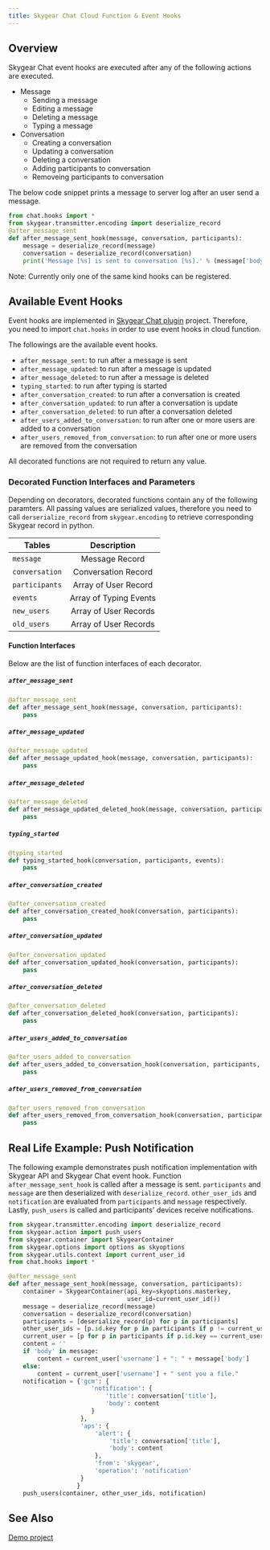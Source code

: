 ```yaml
---
title: Skygear Chat Cloud Function & Event Hooks
---
```


## Overview
Skygear Chat event hooks are executed after any of the following actions are executed.

- Message
    - Sending a message
    - Editing a message
    - Deleting a message
    - Typing a message
- Conversation
    - Creating a conversation
    - Updating a conversation
    - Deleting a conversation
    - Adding participants to conversation
    - Removeing participants to conversation

The below code snippet prints a message to server log after an user send a message.

```python
from chat.hooks import *
from skygear.transmitter.encoding import deserialize_record
@after_message_sent
def after_message_sent_hook(message, conversation, participants):
    message = deserialize_record(message)
    conversation = deserialize_record(conversation)
    print('Message [%s] is sent to conversation [%s].' % (message['body'], conversation['title']))
```    

Note: Currently only one of the same kind hooks can be registered.

## Available Event Hooks
Event hooks are implemented in [Skygear Chat plugin](https://github.com/skygeario/chat) project. Therefore, you need to import `chat.hooks` in order to use event hooks in cloud function.

The followings are the available event hooks.

- `after_message_sent`: to run after a message is sent
- `after_message_updated`: to run after a message is updated
- `after_message_deleted`: to run after a message is deleted
- `typing_started`: to run after typing is started
- `after_conversation_created`: to run after a conversation is created 
- `after_conversation_updated`: to run after a conversation is update
- `after_conversation_deleted`: to run after a conversation deleted
- `after_users_added_to_conversation`: to run after one or more users are added to a conversation
- `after_users_removed_from_conversation`: to run after one or more users are removed from the conversation

All decorated functions are not required to return any value.


### Decorated Function Interfaces and Parameters

Depending on decorators, decorated functions contain any of the following paramters. All passing values are serialized values, therefore you need to call `derserialize_record` from `skygear.encoding` to retrieve corresponding Skygear record in python. 

| Tables        | Description            |
| ------------- |:----------------------:|
| `message`     | Message Record         |
| `conversation`| Conversation Record    |
| `participants`| Array of User Record   |
| `events`      | Array of Typing Events |
| `new_users`   | Array of User Records  |
| `old_users`   | Array of User Records  |


#### Function Interfaces
Below are the list of function interfaces of each decorator.

##### `after_message_sent`
```python
@after_message_sent
def after_message_sent_hook(message, conversation, participants):
    pass
```
##### `after_message_updated`
```python
@after_message_updated
def after_message_updated_hook(message, conversation, participants):
    pass
```
##### `after_message_deleted`
```python
@after_message_deleted
def after_message_updated_deleted_hook(message, conversation, participants):
    pass
```
##### `typing_started`
```python
@typing_started
def typing_started_hook(conversation, participants, events):
    pass
```
##### `after_conversation_created`
```python
@after_conversation_created
def after_conversation_created_hook(conversation, participants):
    pass
```
##### `after_conversation_updated`
```python
@after_conversation_updated
def after_conversation_updated_hook(conversation, participants):
    pass
```
##### `after_conversation_deleted`
```python
@after_conversation_deleted
def after_conversation_deleted_hook(conversation, participants):
    pass
```
##### `after_users_added_to_conversation`
```python
@after_users_added_to_conversation
def after_users_added_to_conversation_hook(conversation, participants, new_users):
    pass
```
##### `after_users_removed_from_conversation`
```python
@after_users_removed_from_conversation
def after_users_removed_from_conversation_hook(conversation, participants, old_users):
    pass
```


## Real Life Example: Push Notification
The following example demonstrates push notification implementation with Skygear API and Skygear Chat event hook. Function `after_message_sent_hook` is called after a message is sent. `participants` and `message` are then deserialized with `deserialize_record`. `other_user_ids` and `notification` are evaluated from `participants` and `message` respectively. Lastly, `push_users` is called and participants' devices receive notifications.

```python
from skygear.transmitter.encoding import deserialize_record
from skygear.action import push_users
from skygear.container import SkygearContainer
from skygear.options import options as skyoptions
from skygear.utils.context import current_user_id
from chat.hooks import *

@after_message_sent
def after_message_sent_hook(message, conversation, participants):
    container = SkygearContainer(api_key=skyoptions.masterkey,
                                 user_id=current_user_id())
    message = deserialize_record(message)
    conversation = deserialize_record(conversation)
    participants = [deserialize_record(p) for p in participants]
    other_user_ids = [p.id.key for p in participants if p != current_user_id()]
    current_user = [p for p in participants if p.id.key == current_user_id()][0]
    content = ''
    if 'body' in message:
        content = current_user['username'] + ": " + message['body']
    else:
        content = current_user['username'] + " sent you a file."
    notification = {'gcm': {
                       'notification': {
                           'title': conversation['title'],
                           'body': content
                       }
                    },
                    'aps': {
                        'alert': {
                            'title': conversation['title'],
                            'body': content
                        },
                        'from': 'skygear',
                        'operation': 'notification'
                    }
                   }
    push_users(container, other_user_ids, notification)
```


## See Also
[Demo project](https://github.com/skygear-demo/cloud-chat-demo-py)
